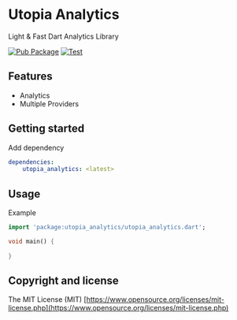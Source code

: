 # Utopia Analytics

Light & Fast Dart Analytics Library

[![Pub Package](https://img.shields.io/pub/v/utopia_analytics.svg?style=flat-square)](https://pub.dev/packages/utopia_analytics) [![Test](https://github.com/utopia-dart/utopia_analytics/actions/workflows/test.yml/badge.svg)](https://github.com/utopia-dart/utopia_analytics/actions/workflows/test.yml)

## Features

- Analytics
- Multiple Providers

## Getting started

Add dependency

```yaml
dependencies:
    utopia_analytics: <latest>
```

## Usage

Example

```dart
import 'package:utopia_analytics/utopia_analytics.dart';

void main() {
  
}
```

## Copyright and license

The MIT License (MIT) [https://www.opensource.org/licenses/mit-license.php](https://www.opensource.org/licenses/mit-license.php)
